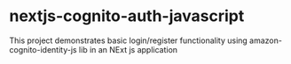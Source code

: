 # nextjs-cognito-auth-javascript
This project demonstrates basic login/register functionality using amazon-cognito-identity-js lib in an NExt js application
